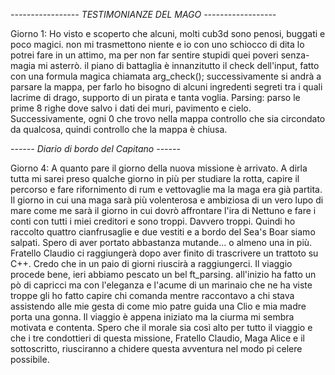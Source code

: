 *----------------- TESTIMONIANZE DEL MAGO ------------------*

Giorno 1:
Ho visto e scoperto che alcuni, molti cub3d sono penosi, buggati e poco magici. non mi trasmettono niente e io con uno schiocco di dita lo potrei fare in un attimo, ma per non far sentire stupidi quei poveri senza-magia mi asterrò.
il piano di battaglia è innanzitutto il check dell'input, fatto con una formula magica chiamata arg_check();
successivamente si andrà a parsare la mappa, per farlo ho bisogno di alcuni ingredenti segreti tra i quali lacrime di drago, supporto di un pirata e tanta voglia.
Parsing: parso le prime 8 righe dove salvo i dati dei muri, pavimento e cielo.
Successivamente, ogni 0 che trovo nella mappa controllo che sia circondato da qualcosa, quindi controllo che la mappa è chiusa.


*------ Diario di bordo del Capitano ------*

Giorno 4:
A quanto pare il giorno della nuova missione è arrivato. A dirla tutta mi sarei preso qualche giorno in più per studiare la rotta, capire il percorso e fare rifornimento di rum e vettovaglie ma la maga era già partita. Il giorno in cui una maga sarà più volenterosa e ambiziosa di un vero lupo di mare come me sarà il giorno in cui dovrò affrontare l'ira di Nettuno e fare i conti con tutti i miei creditori e sono troppi. Davvero troppi. Quindi ho raccolto quattro cianfrusaglie e due vestiti e a bordo del Sea's Boar siamo salpati. Spero di aver portato abbastanza mutande... o almeno una in più.
Fratello Claudio ci raggiungerà dopo aver finito di trascrivere un trattoto su C++. Credo che in un paio di giorni riuscirà a raggiungerci.
Il viaggio procede bene, ieri abbiamo pescato un bel ft_parsing. all'inizio ha fatto un pò di capricci ma con l'eleganza e l'acume di un marinaio che ne ha viste troppe gli ho fatto capire chi comanda mentre raccontavo a chi stava assistendo alle mie gesta di come mio patre guida una Clio e mia madre porta una gonna.
Il viaggio è appena iniziato ma la ciurma mi sembra motivata e contenta. Spero che il morale sia così alto per tutto il viaggio e che i tre condottieri di questa missione, Fratello Claudio, Maga Alice e il sottoscritto, riusciranno a chidere questa avventura nel modo pi celere possibile.
